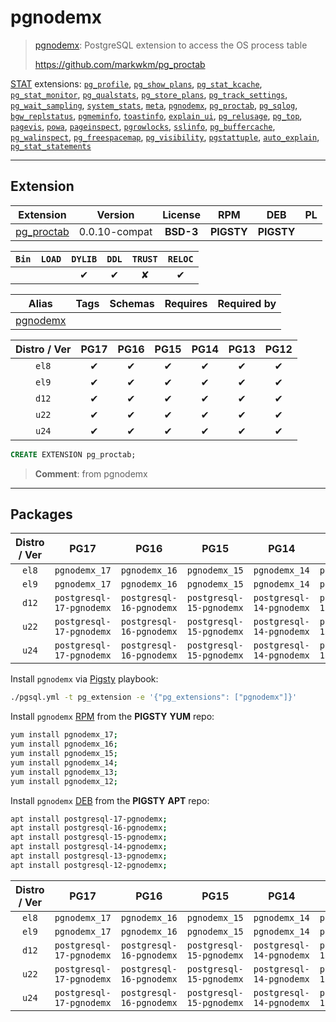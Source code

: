 # pgnodemx


> [pgnodemx](https://github.com/markwkm/pg_proctab): PostgreSQL extension to access the OS process table
>
> https://github.com/markwkm/pg_proctab





[STAT](/stat) extensions: [`pg_profile`](/pg_profile), [`pg_show_plans`](/pg_show_plans), [`pg_stat_kcache`](/pg_stat_kcache), [`pg_stat_monitor`](/pg_stat_monitor), [`pg_qualstats`](/pg_qualstats), [`pg_store_plans`](/pg_store_plans), [`pg_track_settings`](/pg_track_settings), [`pg_wait_sampling`](/pg_wait_sampling), [`system_stats`](/system_stats), [`meta`](/meta), [`pgnodemx`](/pgnodemx), [`pg_proctab`](/pg_proctab), [`pg_sqlog`](/pg_sqlog), [`bgw_replstatus`](/bgw_replstatus), [`pgmeminfo`](/pgmeminfo), [`toastinfo`](/toastinfo), [`explain_ui`](/explain_ui), [`pg_relusage`](/pg_relusage), [`pg_top`](/pg_top), [`pagevis`](/pagevis), [`powa`](/powa), [`pageinspect`](/pageinspect), [`pgrowlocks`](/pgrowlocks), [`sslinfo`](/sslinfo), [`pg_buffercache`](/pg_buffercache), [`pg_walinspect`](/pg_walinspect), [`pg_freespacemap`](/pg_freespacemap), [`pg_visibility`](/pg_visibility), [`pgstattuple`](/pgstattuple), [`auto_explain`](/auto_explain), [`pg_stat_statements`](/pg_stat_statements)


-------
## Extension


| Extension | Version | License | RPM | DEB | PL |
|-----------|:-------:|:-------:|:---:|:---:|:--:|
| [pg_proctab](https://github.com/markwkm/pg_proctab) | 0.0.10-compat | **<span class="tcblue">BSD-3</span>** | **<span class="tcwarn">PIGSTY</span>** | **<span class="tcwarn">PIGSTY</span>** |  |



| `Bin` | `LOAD` | `DYLIB` | `DDL` | `TRUST` | `RELOC` |
|:-----:|:------:|:-------:|:-----:|:-------:|:-------:|
|  |  | <span class="tcblue">✔</span> | <span class="tcblue">✔</span> | <span class="tcwarn">✘</span> | <span class="tcblue">✔</span> |



| Alias | Tags | Schemas | Requires | Required by |
|-------|------|---------|----------|-------------|
| [pgnodemx](/pg_proctab) |  |  |  |  |



| Distro / Ver | PG17 | PG16 | PG15 | PG14 | PG13 | PG12 |
|:------------:|:----:|:----:|:----:|:----:|:----:|:----:|
| `el8` | <span class="tcblue">✔</span> | <span class="tcblue">✔</span> | <span class="tcblue">✔</span> | <span class="tcblue">✔</span> | <span class="tcblue">✔</span> | <span class="tcblue">✔</span> |
| `el9` | <span class="tcblue">✔</span> | <span class="tcblue">✔</span> | <span class="tcblue">✔</span> | <span class="tcblue">✔</span> | <span class="tcblue">✔</span> | <span class="tcblue">✔</span> |
| `d12` | <span class="tcblue">✔</span> | <span class="tcblue">✔</span> | <span class="tcblue">✔</span> | <span class="tcblue">✔</span> | <span class="tcblue">✔</span> | <span class="tcblue">✔</span> |
| `u22` | <span class="tcblue">✔</span> | <span class="tcblue">✔</span> | <span class="tcblue">✔</span> | <span class="tcblue">✔</span> | <span class="tcblue">✔</span> | <span class="tcblue">✔</span> |
| `u24` | <span class="tcblue">✔</span> | <span class="tcblue">✔</span> | <span class="tcblue">✔</span> | <span class="tcblue">✔</span> | <span class="tcblue">✔</span> | <span class="tcblue">✔</span> |





```sql
CREATE EXTENSION pg_proctab;
```
> **Comment**: from pgnodemx
-----------


## Packages


| Distro / Ver | PG17 | PG16 | PG15 | PG14 | PG13 | PG12 |
|:------------:|:----:|:----:|:----:|:----:|:----:|:----:|
| `el8` | `pgnodemx_17` | `pgnodemx_16` | `pgnodemx_15` | `pgnodemx_14` | `pgnodemx_13` | `pgnodemx_12` |
| `el9` | `pgnodemx_17` | `pgnodemx_16` | `pgnodemx_15` | `pgnodemx_14` | `pgnodemx_13` | `pgnodemx_12` |
| `d12` | `postgresql-17-pgnodemx` | `postgresql-16-pgnodemx` | `postgresql-15-pgnodemx` | `postgresql-14-pgnodemx` | `postgresql-13-pgnodemx` | `postgresql-12-pgnodemx` |
| `u22` | `postgresql-17-pgnodemx` | `postgresql-16-pgnodemx` | `postgresql-15-pgnodemx` | `postgresql-14-pgnodemx` | `postgresql-13-pgnodemx` | `postgresql-12-pgnodemx` |
| `u24` | `postgresql-17-pgnodemx` | `postgresql-16-pgnodemx` | `postgresql-15-pgnodemx` | `postgresql-14-pgnodemx` | `postgresql-13-pgnodemx` | `postgresql-12-pgnodemx` |



Install `pgnodemx` via [Pigsty](https://pigsty.io/docs/pgext/usage/install/) playbook:

```bash
./pgsql.yml -t pg_extension -e '{"pg_extensions": ["pgnodemx"]}'
```


Install `pgnodemx` [RPM](/rpm) from the **<span class="tcwarn">PIGSTY</span>** **YUM** repo:

```bash
yum install pgnodemx_17;
yum install pgnodemx_16;
yum install pgnodemx_15;
yum install pgnodemx_14;
yum install pgnodemx_13;
yum install pgnodemx_12;
```


Install `pgnodemx` [DEB](/deb) from the **<span class="tcwarn">PIGSTY</span>** **APT** repo:

```bash
apt install postgresql-17-pgnodemx;
apt install postgresql-16-pgnodemx;
apt install postgresql-15-pgnodemx;
apt install postgresql-14-pgnodemx;
apt install postgresql-13-pgnodemx;
apt install postgresql-12-pgnodemx;
```




| Distro / Ver | PG17 | PG16 | PG15 | PG14 | PG13 | PG12 |
|:------------:|:----:|:----:|:----:|:----:|:----:|:----:|
| `el8` | `pgnodemx_17` | `pgnodemx_16` | `pgnodemx_15` | `pgnodemx_14` | `pgnodemx_13` | `pgnodemx_12` |
| `el9` | `pgnodemx_17` | `pgnodemx_16` | `pgnodemx_15` | `pgnodemx_14` | `pgnodemx_13` | `pgnodemx_12` |
| `d12` | `postgresql-17-pgnodemx` | `postgresql-16-pgnodemx` | `postgresql-15-pgnodemx` | `postgresql-14-pgnodemx` | `postgresql-13-pgnodemx` | `postgresql-12-pgnodemx` |
| `u22` | `postgresql-17-pgnodemx` | `postgresql-16-pgnodemx` | `postgresql-15-pgnodemx` | `postgresql-14-pgnodemx` | `postgresql-13-pgnodemx` | `postgresql-12-pgnodemx` |
| `u24` | `postgresql-17-pgnodemx` | `postgresql-16-pgnodemx` | `postgresql-15-pgnodemx` | `postgresql-14-pgnodemx` | `postgresql-13-pgnodemx` | `postgresql-12-pgnodemx` |





